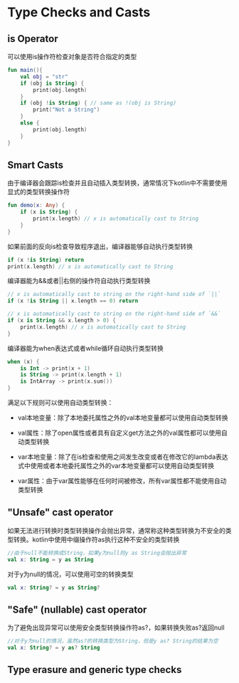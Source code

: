 # Type Checks and Casts
## is Operator
可以使用is操作符检查对象是否符合指定的类型

```kotlin
fun main(){
    val obj = "str"
    if (obj is String) {
        print(obj.length)
    }
    if (obj !is String) { // same as !(obj is String)
        print("Not a String")
    }
    else {
        print(obj.length)
    }
}    
```

## Smart Casts
由于编译器会跟踪is检查并且自动插入类型转换，通常情况下kotlin中不需要使用显式的类型转换操作符

```kotlin
fun demo(x: Any) {
    if (x is String) {
        print(x.length) // x is automatically cast to String
    }
}
```

如果前面的反向is检查导致程序退出，编译器能够自动执行类型转换

```kotlin
if (x !is String) return
print(x.length) // x is automatically cast to String
```

编译器能为&&或者||右侧的操作符自动执行类型转换

```kotlin
// x is automatically cast to string on the right-hand side of `||`
if (x !is String || x.length == 0) return

// x is automatically cast to string on the right-hand side of `&&`
if (x is String && x.length > 0) {
    print(x.length) // x is automatically cast to String
}
```

编译器能为when表达式或者while循环自动执行类型转换

```kotlin
when (x) {
    is Int -> print(x + 1)
    is String -> print(x.length + 1)
    is IntArray -> print(x.sum())
}
```

满足以下规则可以使用自动类型转换：

* val本地变量：除了本地委托属性之外的val本地变量都可以使用自动类型转换

* val属性：除了open属性或者具有自定义get方法之外的val属性都可以使用自动类型转换

* var本地变量：除了在is检查和使用之间发生改变或者在修改它的lambda表达式中使用或者本地委托属性之外的var本地变量都可以使用自动类型转换

* var属性：由于var属性能够在任何时间被修改，所有var属性都不能使用自动类型转换

## "Unsafe" cast operator
如果无法进行转换时类型转换操作会抛出异常，通常称这种类型转换为不安全的类型转换。kotlin中使用中缀操作符as执行这种不安全的类型转换

```kotlin
//由于null不能转换成String，如果y为null则y as String会抛出异常
val x: String = y as String
```

对于y为null的情况，可以使用可空的转换类型

```kotlin
val x: String? = y as String?
```

## "Safe" (nullable) cast operator
为了避免出现异常可以使用安全类型转换操作符as?，如果转换失败as?返回null

```kotlin
//对于y为null的情况，虽然as?的转换类型为String，但是y as? String的结果为空
val x: String? = y as? String
```

## Type erasure and generic type checks






